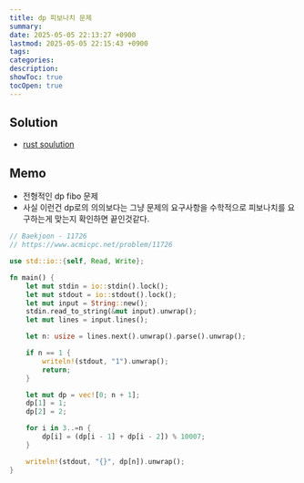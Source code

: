 ```yaml
---
title: dp 피보나치 문제
summary: 
date: 2025-05-05 22:13:27 +0900
lastmod: 2025-05-05 22:15:43 +0900
tags: 
categories: 
description: 
showToc: true
tocOpen: true
---
```


## Solution
- [rust soulution](https://github.com/SmallzooDev/coding_interview_rust/blob/main/src/bin/b_11726.rs)

## Memo
- 전형적인 dp fibo 문제
- 사실 이런건 dp로의 의의보다는 그냥 문제의 요구사항을 수학적으로 피보나치를 요구하는게 맞는지 확인하면 끝인것같다.

```rust
// Baekjoon - 11726
// https://www.acmicpc.net/problem/11726

use std::io::{self, Read, Write};

fn main() {
    let mut stdin = io::stdin().lock();
    let mut stdout = io::stdout().lock();
    let mut input = String::new();
    stdin.read_to_string(&mut input).unwrap();
    let mut lines = input.lines();

    let n: usize = lines.next().unwrap().parse().unwrap();

    if n == 1 {
        writeln!(stdout, "1").unwrap();
        return;
    }

    let mut dp = vec![0; n + 1];
    dp[1] = 1;
    dp[2] = 2;

    for i in 3..=n {
        dp[i] = (dp[i - 1] + dp[i - 2]) % 10007;
    }

    writeln!(stdout, "{}", dp[n]).unwrap();
}
```
